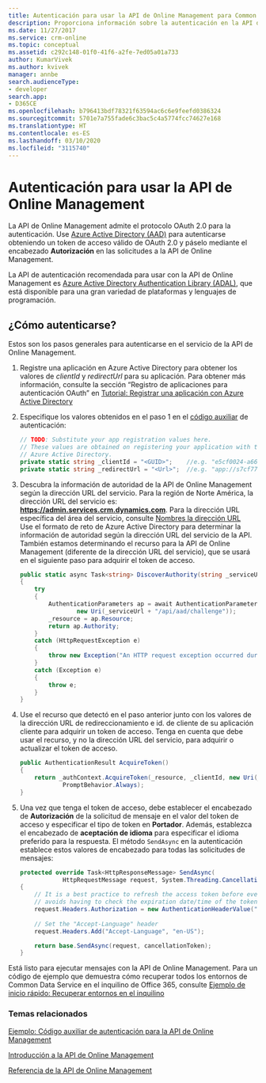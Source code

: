 ```yaml
---
title: Autenticación para usar la API de Online Management para Common Data Service| MicrosoftDocs
description: Proporciona información sobre la autenticación en la API de Online Management para realizar operaciones relacionadas con entornos.
ms.date: 11/27/2017
ms.service: crm-online
ms.topic: conceptual
ms.assetid: c292c148-01f0-41f6-a2fe-7ed05a01a733
author: KumarVivek
ms.author: kvivek
manager: annbe
search.audienceType:
- developer
search.app:
- D365CE
ms.openlocfilehash: b796413bdf78321f63594ac6c6e9feefd0386324
ms.sourcegitcommit: 5701e7a755fade6c3bac5c4a5774fcc74627e168
ms.translationtype: HT
ms.contentlocale: es-ES
ms.lasthandoff: 03/10/2020
ms.locfileid: "3115740"
---
```

# <a name="authenticate-to-use-the-online-management-api"></a>Autenticación para usar la API de Online Management

La API de Online Management admite el protocolo OAuth 2.0 para la autenticación. Use [Azure Active Directory (AAD)](https://docs.microsoft.com/azure/active-directory/active-directory-whatis) para autenticarse obteniendo un token de acceso válido de OAuth 2.0 y páselo mediante el encabezado **Autorización** en las solicitudes a la API de Online Management.

La API de autenticación recomendada para usar con la API de Online Management es [Azure Active Directory Authentication Library (ADAL)](https://docs.microsoft.com/azure/active-directory/develop/active-directory-authentication-libraries), que está disponible para una gran variedad de plataformas y lenguajes de programación. 

## <a name="how-to-authenticate"></a>¿Cómo autenticarse?

Estos son los pasos generales para autenticarse en el servicio de la API de Online Management. 

1. Registre una aplicación en Azure Active Directory para obtener los valores de *clientId* y *redirectUrl* para su aplicación. Para obtener más información, consulte la sección “Registro de aplicaciones para autenticación OAuth” en [Tutorial: Registrar una aplicación con Azure Active Directory](/powerapps/developer/common-data-service/walkthrough-register-app-azure-active-directory)

1. Especifique los valores obtenidos en el paso 1 en el [código auxiliar](sample-authentication-helper.md) de autenticación:

    ```csharp
    // TODO: Substitute your app registration values here.
    // These values are obtained on registering your application with the 
    // Azure Active Directory.
    private static string _clientId = "<GUID>";    //e.g. "e5cf0024-a66a-4f16-85ce-99ba97a24bb2"
    private static string _redirectUrl = "<Url>";  //e.g. "app://s7cf7712-b773-4f16-92b3-34cs97a25cc7"
    ```

1. Descubra la información de autoridad de la API de Online Management según la dirección URL del servicio. Para la región de Norte América, la dirección URL del servicio es: **https://admin.services.crm.dynamics.com**. Para la dirección URL específica del área del servicio, consulte [Nombres la dirección URL](get-started-online-management-api.md#service-url)<br /> Use el formato de reto de Azure Active Directory para determinar la información de autoridad según la dirección URL del servicio de la API.<br />También estamos determinando el recurso para la API de Online Management (diferente de la dirección URL del servicio), que se usará en el siguiente paso para adquirir el token de acceso.

    ```csharp
    public static async Task<string> DiscoverAuthority(string _serviceUrl)
    {
        try
        {
            AuthenticationParameters ap = await AuthenticationParameters.CreateFromResourceUrlAsync(
                    new Uri(_serviceUrl + "/api/aad/challenge"));
            _resource = ap.Resource;
            return ap.Authority;
        }
        catch (HttpRequestException e)
        {
            throw new Exception("An HTTP request exception occurred during authority discovery.", e);
        }
        catch (Exception e)
        {
            throw e;
        }
    }
    ```
1. Use el recurso que detectó en el paso anterior junto con los valores de la dirección URL de redireccionamiento e id. de cliente de su aplicación cliente para adquirir un token de acceso. Tenga en cuenta que debe usar el recurso, y no la dirección URL del servicio, para adquirir o actualizar el token de acceso.

    ```csharp
    public AuthenticationResult AcquireToken()
    {
        return _authContext.AcquireToken(_resource, _clientId, new Uri(_redirectUrl),
                PromptBehavior.Always);
    }        
    ```

1. Una vez que tenga el token de acceso, debe establecer el encabezado de **Autorización** de la solicitud de mensaje en el valor del token de acceso y especificar el tipo de token en **Portador**. Además, establezca el encabezado de **aceptación de idioma** para especificar el idioma preferido para la respuesta. El método `SendAsync` en la autenticación establece estos valores de encabezado para todas las solicitudes de mensajes:

    ```csharp
    protected override Task<HttpResponseMessage> SendAsync(
                HttpRequestMessage request, System.Threading.CancellationToken cancellationToken)
    {
        // It is a best practice to refresh the access token before every message request is sent. Doing so
        // avoids having to check the expiration date/time of the token. This operation is quick.
        request.Headers.Authorization = new AuthenticationHeaderValue("Bearer", _auth.AcquireToken().AccessToken);
        
        // Set the "Accept-Language" header
        request.Headers.Add("Accept-Language", "en-US");

        return base.SendAsync(request, cancellationToken);
    }
    ```

Está listo para ejecutar mensajes con la API de Online Management. Para un código de ejemplo que demuestra cómo recuperar todos los entornos de Common Data Service en el inquilino de Office 365, consulte [Ejemplo de inicio rápido: Recuperar entornos en el inquilino](sample-quick-start.md)


### <a name="related-topics"></a>Temas relacionados  

[Ejemplo: Código auxiliar de autenticación para la API de Online Management](sample-authentication-helper.md)

[Introducción a la API de Online Management](get-started-online-management-api.md)

[Referencia de la API de Online Management](/rest/api/admin.services.crm.dynamics.com)
